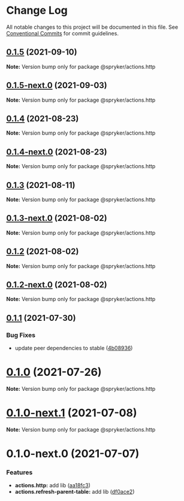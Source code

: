# Change Log

All notable changes to this project will be documented in this file.
See [Conventional Commits](https://conventionalcommits.org) for commit guidelines.

## [0.1.5](https://github.com/spryker/ui-components/compare/@spryker/actions.http@0.1.5-next.0...@spryker/actions.http@0.1.5) (2021-09-10)

**Note:** Version bump only for package @spryker/actions.http





## [0.1.5-next.0](https://github.com/spryker/ui-components/compare/@spryker/actions.http@0.1.4...@spryker/actions.http@0.1.5-next.0) (2021-09-03)

**Note:** Version bump only for package @spryker/actions.http





## [0.1.4](https://github.com/spryker/ui-components/compare/@spryker/actions.http@0.1.4-next.0...@spryker/actions.http@0.1.4) (2021-08-23)

**Note:** Version bump only for package @spryker/actions.http





## [0.1.4-next.0](https://github.com/spryker/ui-components/compare/@spryker/actions.http@0.1.3...@spryker/actions.http@0.1.4-next.0) (2021-08-23)

**Note:** Version bump only for package @spryker/actions.http





## [0.1.3](https://github.com/spryker/ui-components/compare/@spryker/actions.http@0.1.3-next.0...@spryker/actions.http@0.1.3) (2021-08-11)

**Note:** Version bump only for package @spryker/actions.http





## [0.1.3-next.0](https://github.com/spryker/ui-components/compare/@spryker/actions.http@0.1.2...@spryker/actions.http@0.1.3-next.0) (2021-08-02)

**Note:** Version bump only for package @spryker/actions.http





## [0.1.2](https://github.com/spryker/ui-components/compare/@spryker/actions.http@0.1.2-next.0...@spryker/actions.http@0.1.2) (2021-08-02)

**Note:** Version bump only for package @spryker/actions.http





## [0.1.2-next.0](https://github.com/spryker/ui-components/compare/@spryker/actions.http@0.1.1...@spryker/actions.http@0.1.2-next.0) (2021-08-02)

**Note:** Version bump only for package @spryker/actions.http





## [0.1.1](https://github.com/spryker/ui-components/compare/@spryker/actions.http@0.1.0...@spryker/actions.http@0.1.1) (2021-07-30)


### Bug Fixes

* update peer dependencies to stable ([4b08936](https://github.com/spryker/ui-components/commit/4b0893691360cf4bd66935aed24873266c98c4e4))





# [0.1.0](https://github.com/spryker/ui-components/compare/@spryker/actions.http@0.1.0-next.1...@spryker/actions.http@0.1.0) (2021-07-26)

**Note:** Version bump only for package @spryker/actions.http





# [0.1.0-next.1](https://github.com/spryker/ui-components/compare/@spryker/actions.http@0.1.0-next.0...@spryker/actions.http@0.1.0-next.1) (2021-07-08)

**Note:** Version bump only for package @spryker/actions.http





# 0.1.0-next.0 (2021-07-07)


### Features

* **actions.http:** add lib ([aa18fc3](https://github.com/spryker/ui-components/commit/aa18fc350dc56af6fd8bc513d5991458a3c3fb7e))
* **actions.refresh-parent-table:** add lib ([df0ace2](https://github.com/spryker/ui-components/commit/df0ace22321f1f813a35bcb3a48fd4ee8bbc1c0a))
